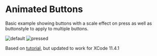 #  Animated Buttons

Basic example showing buttons with a scale effect on press as well as buttonstyle to apply to multiple buttons. 

![default](https://github.com/peterlamar/ios-examples/blob/master/animatedButtons/normal.png)
![pressed](https://github.com/peterlamar/ios-examples/blob/master/animatedButtons/pressed.png)


Based on [tutorial](https://www.appcoda.com/swiftui-button-style-animation/), but updated to work for XCode 11.4.1
